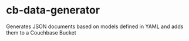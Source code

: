 # cb-data-generator
Generates JSON documents based on models defined in YAML and adds them to a Couchbase Bucket
